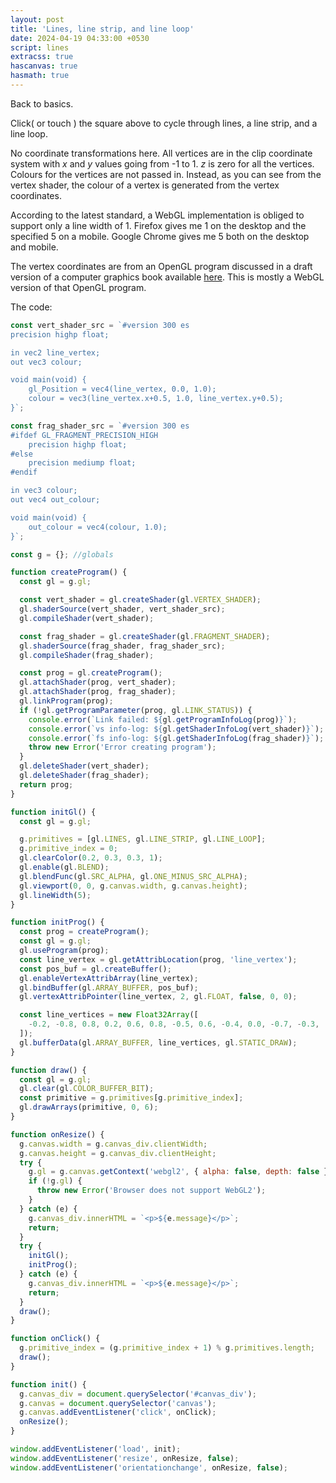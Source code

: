```yaml
---
layout: post
title: 'Lines, line strip, and line loop'
date: 2024-04-19 04:33:00 +0530
script: lines
extracss: true
hascanvas: true
hasmath: true
---
```


Back to basics.

Click( or touch ) the square above to cycle through lines, a line strip, and a line loop.

No coordinate transformations here. All vertices are in the clip coordinate system with $x$ and $y$ values going from -1 to 1. $z$ is zero for all the vertices. Colours for the vertices are not passed in. Instead, as you can see from the vertex shader, the colour of a vertex is generated from the vertex coordinates.

According to the latest standard, a WebGL implementation is obliged to support only a line width of 1. Firefox gives me 1 on the desktop and the specified 5 on a mobile. Google Chrome gives me 5 both on the desktop and mobile.

The vertex coordinates are from an OpenGL program discussed in a draft version of a computer graphics book available [here](https://mathweb.ucsd.edu/~sbuss/MathCG2/). This is mostly a WebGL version of that OpenGL program.

The code:

```javascript
const vert_shader_src = `#version 300 es
precision highp float;

in vec2 line_vertex;
out vec3 colour;

void main(void) {
	gl_Position = vec4(line_vertex, 0.0, 1.0);
	colour = vec3(line_vertex.x+0.5, 1.0, line_vertex.y+0.5);
}`;

const frag_shader_src = `#version 300 es
#ifdef GL_FRAGMENT_PRECISION_HIGH
	precision highp float;
#else
	precision mediump float;
#endif

in vec3 colour;
out vec4 out_colour;

void main(void) {
	out_colour = vec4(colour, 1.0);
}`;

const g = {}; //globals

function createProgram() {
  const gl = g.gl;

  const vert_shader = gl.createShader(gl.VERTEX_SHADER);
  gl.shaderSource(vert_shader, vert_shader_src);
  gl.compileShader(vert_shader);

  const frag_shader = gl.createShader(gl.FRAGMENT_SHADER);
  gl.shaderSource(frag_shader, frag_shader_src);
  gl.compileShader(frag_shader);

  const prog = gl.createProgram();
  gl.attachShader(prog, vert_shader);
  gl.attachShader(prog, frag_shader);
  gl.linkProgram(prog);
  if (!gl.getProgramParameter(prog, gl.LINK_STATUS)) {
    console.error(`Link failed: ${gl.getProgramInfoLog(prog)}`);
    console.error(`vs info-log: ${gl.getShaderInfoLog(vert_shader)}`);
    console.error(`fs info-log: ${gl.getShaderInfoLog(frag_shader)}`);
    throw new Error('Error creating program');
  }
  gl.deleteShader(vert_shader);
  gl.deleteShader(frag_shader);
  return prog;
}

function initGl() {
  const gl = g.gl;

  g.primitives = [gl.LINES, gl.LINE_STRIP, gl.LINE_LOOP];
  g.primitive_index = 0;
  gl.clearColor(0.2, 0.3, 0.3, 1);
  gl.enable(gl.BLEND);
  gl.blendFunc(gl.SRC_ALPHA, gl.ONE_MINUS_SRC_ALPHA);
  gl.viewport(0, 0, g.canvas.width, g.canvas.height);
  gl.lineWidth(5);
}

function initProg() {
  const prog = createProgram();
  const gl = g.gl;
  gl.useProgram(prog);
  const line_vertex = gl.getAttribLocation(prog, 'line_vertex');
  const pos_buf = gl.createBuffer();
  gl.enableVertexAttribArray(line_vertex);
  gl.bindBuffer(gl.ARRAY_BUFFER, pos_buf);
  gl.vertexAttribPointer(line_vertex, 2, gl.FLOAT, false, 0, 0);

  const line_vertices = new Float32Array([
    -0.2, -0.8, 0.8, 0.2, 0.6, 0.8, -0.5, 0.6, -0.4, 0.0, -0.7, -0.3,
  ]);
  gl.bufferData(gl.ARRAY_BUFFER, line_vertices, gl.STATIC_DRAW);
}

function draw() {
  const gl = g.gl;
  gl.clear(gl.COLOR_BUFFER_BIT);
  const primitive = g.primitives[g.primitive_index];
  gl.drawArrays(primitive, 0, 6);
}

function onResize() {
  g.canvas.width = g.canvas_div.clientWidth;
  g.canvas.height = g.canvas_div.clientHeight;
  try {
    g.gl = g.canvas.getContext('webgl2', { alpha: false, depth: false });
    if (!g.gl) {
      throw new Error('Browser does not support WebGL2');
    }
  } catch (e) {
    g.canvas_div.innerHTML = `<p>${e.message}</p>`;
    return;
  }
  try {
    initGl();
    initProg();
  } catch (e) {
    g.canvas_div.innerHTML = `<p>${e.message}</p>`;
    return;
  }
  draw();
}

function onClick() {
  g.primitive_index = (g.primitive_index + 1) % g.primitives.length;
  draw();
}

function init() {
  g.canvas_div = document.querySelector('#canvas_div');
  g.canvas = document.querySelector('canvas');
  g.canvas.addEventListener('click', onClick);
  onResize();
}

window.addEventListener('load', init);
window.addEventListener('resize', onResize, false);
window.addEventListener('orientationchange', onResize, false);

```
